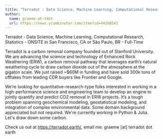 ```yaml
---
title: "Terradot : Data Science, Machine Learning, Computational Research, Statistics"
author:
  name: graeme-at-tdot
  url: https://news.ycombinator.com/item?id=44160543
---
```

Terradot - Data Science, Machine Learning, Computational Research, Statistics - ONSITE in San Francisco, CA or São Paulo, BR - Full-Time

Terradot is a carbon removal company founded out of Stanford University. We are advancing the science and technology of Enhanced Rock Weathering (ERW), a carbon removal pathway that leverages earth’s natural weathering cycle to draw carbon dioxide out of the atmosphere at the gigaton scale. We just raised ~$60M in funding and have sold 300k tons of offtakes from leading CDR buyers like Frontier and Google.

We’re looking for quantitative-research-type folks interested in working in a high-performance science and engineering team to develop an engine to jointly quantify and predict CO2 removal in ERW projects. It’s a tough problem spanning geochemical modeling, geostatistical modeling, and integration of complex environmental data. Some domain background appreciated but not required. We&#x27;re currently working in Python &amp; Julia. Let&#x27;s draw down some carbon.

Check us out at <a href="https:&#x2F;&#x2F;terradot.earth&#x2F;" rel="nofollow">https:&#x2F;&#x2F;terradot.earth&#x2F;</a>, email me: graeme [at] terradot dot earth
<JobApplication />
